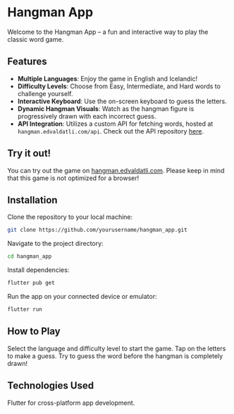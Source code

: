 # Hangman App

Welcome to the Hangman App – a fun and interactive way to play the classic word game.

## Features

- **Multiple Languages**: Enjoy the game in English and Icelandic!
- **Difficulty Levels**: Choose from Easy, Intermediate, and Hard words to challenge yourself.
- **Interactive Keyboard**: Use the on-screen keyboard to guess the letters.
- **Dynamic Hangman Visuals**: Watch as the hangman figure is progressively drawn with each incorrect guess.
- **API Integration**: Utilizes a custom API for fetching words, hosted at `hangman.edvaldatli.com/api`. Check out the API repository [here](https://github.com/edvaldatli/hangman_app_api).

## Try it out!
You can try out the game on [hangman.edvaldatli.com](https://hangman.edvaldatli.com).
Please keep in mind that this game is not optimized for a browser!

## Installation

Clone the repository to your local machine:

```bash
git clone https://github.com/yourusername/hangman_app.git
```

Navigate to the project directory:
```bash
cd hangman_app
```

Install dependencies:
```bash
flutter pub get
```

Run the app on your connected device or emulator:
```bash
flutter run
```
## How to Play
Select the language and difficulty level to start the game.
Tap on the letters to make a guess.
Try to guess the word before the hangman is completely drawn!
## Technologies Used
Flutter for cross-platform app development.
